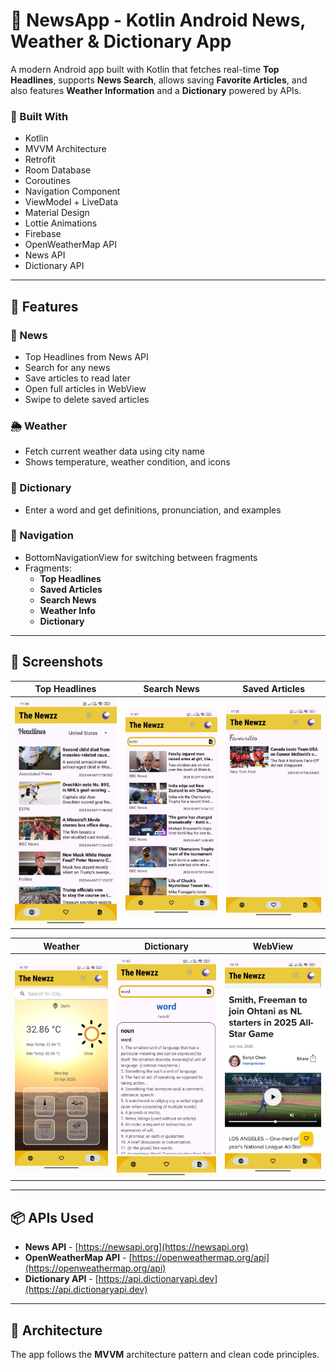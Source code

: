 # 📰 NewsApp - Kotlin Android News, Weather & Dictionary App

A modern Android app built with Kotlin that fetches real-time **Top Headlines**, supports **News Search**, allows saving **Favorite Articles**, and also features **Weather Information** and a **Dictionary** powered by APIs.  

### 📱 Built With
- Kotlin
- MVVM Architecture
- Retrofit
- Room Database
- Coroutines
- Navigation Component
- ViewModel + LiveData
- Material Design
- Lottie Animations
- Firebase
- OpenWeatherMap API
- News API
- Dictionary API

---

## 🚀 Features

### 📰 News
- Top Headlines from News API
- Search for any news
- Save articles to read later
- Open full articles in WebView
- Swipe to delete saved articles

### 🌦️ Weather
- Fetch current weather data using city name
- Shows temperature, weather condition, and icons

### 📖 Dictionary
- Enter a word and get definitions, pronunciation, and examples

### 🧭 Navigation
- BottomNavigationView for switching between fragments
- Fragments:
  - **Top Headlines**
  - **Saved Articles**
  - **Search News**
  - **Weather Info**
  - **Dictionary**

---

## 📸 Screenshots

| Top Headlines | Search News | Saved Articles |
|---------------|-------------|----------------|
| ![s1](https://github.com/abhinavreddy8/Newzz/blob/main/top%20fragment.jpg?raw=true) | ![s2](https://github.com/abhinavreddy8/Newzz/blob/main/search%20fragment.jpg?raw=true) | ![s3](https://github.com/abhinavreddy8/Newzz/blob/main/saved%20fragment.jpg?raw=true) | 

| Weather | Dictionary | WebView |
|--------|------------|---------|
| ![s4](https://github.com/abhinavreddy8/Newzz/blob/main/weather%20fragment.jpg?raw=true) | ![s5](https://github.com/abhinavreddy8/Newzz/blob/main/dictionary%20fragment.jpg?raw=true) | ![s6](https://github.com/abhinavreddy8/Newzz/blob/main/webview.jpg?raw=true) |




---

## 📦 APIs Used
- **News API** - [https://newsapi.org](https://newsapi.org)
- **OpenWeatherMap API** - [https://openweathermap.org/api](https://openweathermap.org/api)
- **Dictionary API** - [https://api.dictionaryapi.dev](https://api.dictionaryapi.dev)

---

## 🧠 Architecture

The app follows the **MVVM** architecture pattern and clean code principles.

